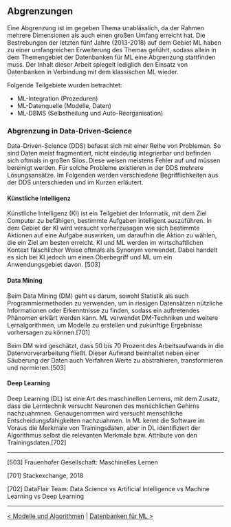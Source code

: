 ## Abgrenzungen

Eine Abgrenzung ist im gegeben Thema unablässlich, da der Rahmen mehrere Dimensionen als auch einen großen Umfang erreicht hat. Die Bestrebungen der letzten fünf Jahre (2013-2018) auf dem Gebiet ML haben zu einer umfangreichen Erweiterung des Themas geführt, sodass allein in dem Themengebiet der Datenbanken für ML eine Abgrenzung stattfinden muss. Der Inhalt dieser Arbeit spiegelt lediglich den Einsatz von Datenbanken in Verbindung mit dem klassischen ML wieder.

Folgende Teilgebiete wurden betrachtet:

- ML-Integration (Prozeduren)
- ML-Datenquelle (Modelle, Daten)
- ML-DBMS (Selbstheilung und Auto-Reorganisation)

### Abgrenzung in Data-Driven-Science

Data-Driven-Science (DDS) befasst sich mit einer Reihe von Problemen. So sind Daten meist fragmentiert, nicht eindeutig integrierbar und befinden sich oftmals in großen Silos. Diese weisen meistens Fehler auf und müssen bereinigt werden. Für solche Probleme existieren in der DDS mehrere Lösungsansätze. Im Folgenden werden verschiedene Begrifflichkeiten aus der DDS unterschieden und im Kurzen erläutert.

#### Künstliche Intelligenz

Künstliche Intelligenz (KI) ist ein Teilgebiet der Informatik, mit dem Ziel Computer zu befähigen, bestimmte Aufgaben intelligent auszuführen. In dem Gebiet der KI wird versucht vorherzusagen wie sich bestimmte Aktionen auf eine Aufgabe auswirken, um daraufhin die Aktion zu wählen, die ein Ziel am besten erreicht. KI und ML werden im wirtschaftlichen Kontext fälschlicher Weise oftmals als Synonym verwendet. Dabei handelt es sich bei KI jedoch um einen Oberbegriff und ML um ein Anwendungsgebiet davon. [503]

#### Data Mining

Beim Data Mining (DM) geht es darum, sowohl Statistik als auch Programmiermethoden zu verwenden, um in riesigen Datensätzen nützliche Informationen oder Erkenntnisse zu finden, sodass ein auftretendes Phänomen erklärt werden kann. ML verwendet DM-Techniken und weitere Lernalgorithmen, um Modelle zu erstellen und zukünftige Ergebnisse vorhersagen zu können.[701]

Beim DM wird geschätzt, dass 50 bis 70 Prozent des Arbeitsaufwands in die Datenvorverarbeitung fließt. Dieser Aufwand beinhaltet neben einer Säuberung der Daten auch Verfahren Werte zu abstrahieren, transformieren und normieren.[503]

#### Deep Learning

Deep Learning (DL) ist eine Art des maschinellen Lernens, mit dem Zusatz, dass die Lerntechnik versucht Neuronen des menschlichen Gehirns nachzuahmnen. Genaugenommen wird versucht menschliche Entscheidungsfähigkeiten nachzuahmen. In ML kennt die Software im Voraus die Merkmale von Trainingsdaten, aber in DL identifiziert der Algorithmus selbst die relevanten Merkmale bzw. Attribute von den Trainingsdaten.[702]

---

[503] Frauenhofer Gesellschaft: Maschinelles Lernen

[701] Stackexchange, 2018

[702] DataFlair Team: Data Science vs Artificial Intelligence vs Machine Learning vs Deep Learning

---

[< Modelle und Algorithmen](06_ml_modelsAlgo.md) | [Datenbanken für ML >](08_dbml.md)
